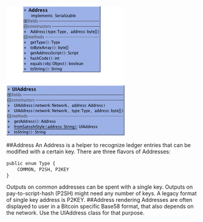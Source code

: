 ![Address](address.png)

##Address
An Address is a helper to recognize ledger entries that can be modified with a certain key. 
There are three flavors of Addresses:
```
public enum Type {
    COMMON, P2SH, P2KEY
}
```
Outputs on common addresses can be spent with a single key. Outputs on pay-to-script-hash (P2SH) might need any number of keys. A legacy format of single key address is P2KEY.
##Address rendering
Addresses are often displayed to user in a Bitcoin specific Base58 format, that also depends on the network. Use the UIAddress class for that purpose.
